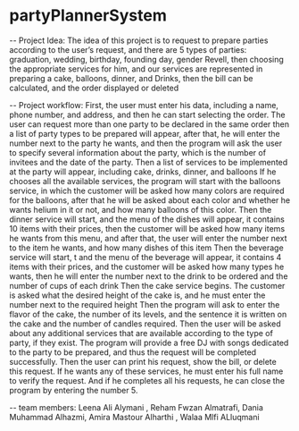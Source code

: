 # partyPlannerSystem

-- Project Idea:
The idea of this project is to request to prepare parties according to the user’s request, and there are 5 types of parties: graduation, wedding, birthday, founding day, gender Revell, then choosing the appropriate services for him, and our services are represented in preparing a cake, balloons, dinner, and Drinks, then the bill can be calculated, and the order displayed or deleted 

-- Project workflow:
First, the user must enter his data, including a name, phone number, and address, and then he can start selecting the order. The user can request more than one party to be declared in the same order then a list of party types to be prepared will appear, after that, he will enter the number next to the party he wants, and then the program will ask the user to specify several information about the party, which is the number of invitees and the date of the party. Then a list of services to be implemented at the party will appear, including cake, drinks, dinner, and balloons If he chooses all the available services, the program will start with the balloons service, in which the customer will be asked how many colors are required for the balloons, after that he will be asked about each color and whether he wants helium in it or not, and how many balloons of this color. Then the dinner service will start, and the menu of the dishes will appear, it contains 10 items with their prices, then the customer will be asked how many items he wants from this menu, and after that, the user will enter the number next to the item he wants, and how many dishes of this item Then the beverage service will start, t and the menu of the beverage will appear, it contains 4 items with their prices, and the customer will be asked how many types he wants, then he will enter the number next to the drink to be ordered and the number of cups of each drink Then the cake service begins. The customer is asked what the desired height of the cake is, and he must enter the number next to the required height Then the program will ask to enter the flavor of the cake, the number of its levels, and the sentence it is written on the cake and the number of candles required. Then the user will be asked about any additional services that are available according to the type of party, if they exist. The program will provide a free DJ with songs dedicated to the party to be prepared, and thus the request will be completed successfully. Then the user can print his request, show the bill, or delete this request. If he wants any of these services, he must enter his full name to verify the request. And if he completes all his requests, he can close the program by entering the number 5.


-- team members:
Leena Ali Alymani ,
Reham Fwzan Almatrafi,
Dania Muhammad Alhazmi,
Amira Mastour Alharthi ,
Walaa Mlfi ALluqmani


